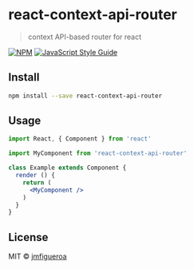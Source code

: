 # react-context-api-router

> context API-based router for react

[![NPM](https://img.shields.io/npm/v/react-context-api-router.svg)](https://www.npmjs.com/package/react-context-api-router) [![JavaScript Style Guide](https://img.shields.io/badge/code_style-standard-brightgreen.svg)](https://standardjs.com)

## Install

```bash
npm install --save react-context-api-router
```

## Usage

```jsx
import React, { Component } from 'react'

import MyComponent from 'react-context-api-router'

class Example extends Component {
  render () {
    return (
      <MyComponent />
    )
  }
}
```

## License

MIT © [jmfigueroa](https://github.com/jmfigueroa)
